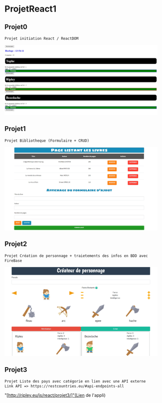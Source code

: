 # ProjetReact1

## Projet0
    Projet initiation React / ReactDOM
![alt text](https://github.com/bezedache29/ProjetReact1/blob/master/img/projet0.jpg)
    
## Projet1
    Projet Bibliotheque (Formulaire + CRUD)
![alt text](https://github.com/bezedache29/ProjetReact1/blob/master/img/projet1.jpg)

## Projet2
    Projet Création de personnage + traietements des infos en BDD avec FireBase
![alt text](https://github.com/bezedache29/ProjetReact1/blob/master/img/projet2.jpg)

## Projet3
    Projet Liste des pays avec catégorie en lien avec une API externe
    Link API => https://restcountries.eu/#api-endpoints-all
"[http://ripley.eu/js/react/projet3/]"(Lien de l'appli)
